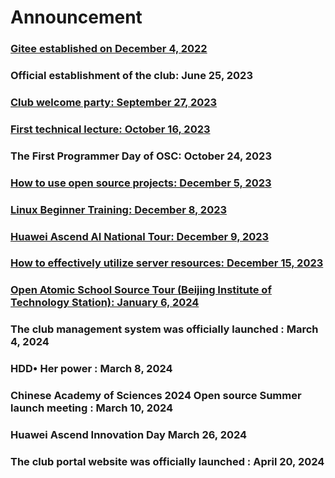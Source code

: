 # Announcement
### [Gitee established on December 4, 2022](https://gitee.com/TSGU-OSC/OSC_main/blob/master/event/active1/README.md)
### Official establishment of the club: June 25, 2023
### [Club welcome party: September 27, 2023](https://gitee.com/TSGU-OSC/OSC_main/blob/master/event/active2/README.md)
### [First technical lecture: October 16, 2023](https://gitee.com/TSGU-OSC/OSC_main/blob/master/event/active3/README.md)
### The First Programmer Day of OSC: October 24, 2023
### [How to use open source projects: December 5, 2023](https://gitee.com/TSGU-OSC/OSC_main/blob/master/event/active5/README.md)
### [Linux Beginner Training: December 8, 2023](https://gitee.com/TSGU-OSC/OSC_main/blob/master/event/active6/README.md)
### [Huawei Ascend AI National Tour: December 9, 2023](https://gitee.com/TSGU-OSC/OSC_main/blob/master/event/active8/README.md)
### [How to effectively utilize server resources: December 15, 2023](https://gitee.com/TSGU-OSC/OSC_main/blob/master/event/active7/README.md)
### [Open Atomic School Source Tour (Beijing Institute of Technology Station): January 6, 2024](https://gitee.com/TSGU-OSC/OSC_main/blob/master/event/active9/README.md)
### The club management system was officially launched :  March 4, 2024
### HDD• Her power : March 8, 2024
### Chinese Academy of Sciences 2024 Open source Summer launch meeting : March 10, 2024
### Huawei Ascend Innovation Day March 26, 2024
### The club portal website was officially launched :  April 20, 2024 


